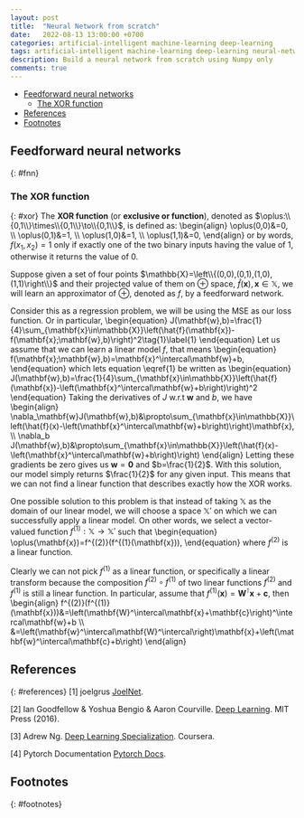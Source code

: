 ```yaml
---
layout: post
title:  "Neural Network from scratch"
date:   2022-08-13 13:00:00 +0700
categories: artificial-intelligent machine-learning deep-learning
tags: artificial-intelligent machine-learning deep-learning neural-network
description: Build a neural network from scratch using Numpy only
comments: true
---
```

> 
<!-- excerpt-end -->
- [Feedforward neural networks](#fnn)
	- [The XOR function](#xor)
- [References](#references)
- [Footnotes](#footnotes)

## Feedforward neural networks
{: #fnn}

### The XOR function
{: #xor}
The **XOR function** (or **exclusive or function**), denoted as $\oplus:\\{0,1\\}\times\\{0,1\\}\to\\{0,1\\}$, is defined as:
\begin{align}
\oplus(0,0)&=0, \\\\ \oplus(0,1)&=1, \\\\ \oplus(1,0)&=1, \\\\ \oplus(1,1)&=0,
\end{align}
or by words, $f(x_1,x_2)=1$ only if exactly one of the two binary inputs having the value of $1$, otherwise it returns the value of $0$.

Suppose given a set of four points $\mathbb{X}=\left\\{(0,0),(0,1),(1,0),(1,1)\right\\}$ and their projected value of them on $\oplus$ space, $\hat{f}(\mathbf{x}),\mathbf{x}\in\mathbb{X}$, we will learn an approximator of $\oplus$, denoted as $f$, by a feedforward network.

Consider this as a regression problem, we will be using the MSE as our loss function. Or in particular,
\begin{equation}
J(\mathbf{w},b)=\frac{1}{4}\sum_{\mathbf{x}\in\mathbb{X}}\left(\hat{f}(\mathbf{x})-f(\mathbf{x};\mathbf{w},b)\right)^2\tag{1}\label{1}
\end{equation}
Let us assume that we can learn a linear model $f$, that means
\begin{equation}
f(\mathbf{x};\mathbf{w},b)=\mathbf{x}^\intercal\mathbf{w}+b,
\end{equation}
which lets equation \eqref{1} be written as
\begin{equation}
J(\mathbf{w},b)=\frac{1}{4}\sum_{\mathbf{x}\in\mathbb{X}}\left(\hat{f}(\mathbf{x})-\left(\mathbf{x}^\intercal\mathbf{w}+b\right)\right)^2
\end{equation}
Taking the derivatives of $J$ w.r.t $\mathbf{w}$ and $b$, we have
\begin{align}
\nabla_\mathbf{w}J(\mathbf{w},b)&\propto\sum_{\mathbf{x}\in\mathbb{X}}\left(\hat{f}(x)-\left(\mathbf{x}^\intercal\mathbf{w}+b\right)\right)\mathbf{x}, \\\\ \nabla_b J(\mathbf{w},b)&\propto\sum_{\mathbf{x}\in\mathbb{X}}\left(\hat{f}(x)-\left(\mathbf{x}^\intercal\mathbf{w}+b\right)\right)
\end{align}
Letting these gradients be zero gives us $\mathbf{w}=\mathbf{0}$ and $b=\frac{1}{2}$. With this solution, our model simply returns $\frac{1}{2}$ for any given input. This means that we can not find a linear function that describes exactly how the XOR works.

One possible solution to this problem is that instead of taking $\mathbb{X}$ as the domain of our linear model, we will choose a space $\mathbb{X}'$ on which we can successfully apply a linear model. On other words, we select a vector-valued function $f^{(1)}:\mathbb{X}\to\mathbb{X}'$ such that
\begin{equation}
\oplus(\mathbf{x})=f^{(2)}(f^{(1}(\mathbf{x})),
\end{equation}
where $f^{(2)}$ is a linear function.

Clearly we can not pick $f^{(1)}$ as a linear function, or specifically a linear transform because the composition $f^{(2)}\circ f^{(1)}$ of two linear functions $f^{(2)}$ and $f^{(1)}$ is still a linear function. In particular, assume that $f^{(1)}(\mathbf{x})=\mathbf{W}^\intercal\mathbf{x}+\mathbf{c}$, then
\begin{align}
f^{(2)}(f^{(1)}(\mathbf{x}))&=\left(\mathbf{W}^\intercal\mathbf{x}+\mathbf{c}\right)^\intercal\mathbf{w}+b \\\\ &=\left(\mathbf{w}^\intercal\mathbf{W}^\intercal\right)\mathbf{x}+\left(\mathbf{w}^\intercal\mathbf{c}+b\right)
\end{align}



## References
{: #references}
[1] joelgrus [JoelNet](https://github.com/joelgrus/joelnet).

[2] Ian Goodfellow & Yoshua Bengio & Aaron Courville. [Deep Learning](https://www.deeplearningbook.org). MIT Press (2016).

[3] Adrew Ng. [Deep Learning Specialization](https://coursera.com). Coursera.

[4] Pytorch Documentation [Pytorch Docs](https://pytorch.org/docs/stable/index.html).

## Footnotes
{: #footnotes}